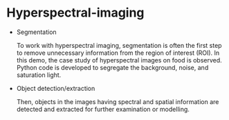# Hyperspectral-imaging 
- Segmentation

  To work with hyperspectral imaging, segmentation is often the first step to remove unnecessary information from the region of interest (ROI).
  In this demo, the case study of hyperspectral images on food is observed. 
  Python code is developed to segregate the background, noise, and saturation light.
 
- Object detection/extraction

  Then, objects in the images having spectral and spatial information are detected and extracted for further examination or modelling.
